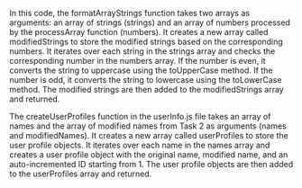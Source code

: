 In this code, the formatArrayStrings function takes two arrays as arguments: an array
of strings (strings) and an array of numbers processed by the processArray function (numbers). 
It creates a new array called modifiedStrings to store the modified strings
based on the corresponding numbers. It iterates over each string in the strings array
and checks the corresponding number in the numbers array. If the number is even, it
converts the string to uppercase using the toUpperCase method. If the number is odd,
it converts the string to lowercase using the toLowerCase method. The modified strings 
are then added to the modifiedStrings array and returned.

The createUserProfiles function in the userInfo.js file takes an array of names and the
array of modified names from Task 2 as arguments (names and modifiedNames). It creates a
new array called userProfiles to store the user profile objects. It iterates over each 
name in the names array and creates a user profile object with the original name, modified 
name, and an auto-incremented ID starting from 1. The user profile objects are then added 
to the userProfiles array and returned.
